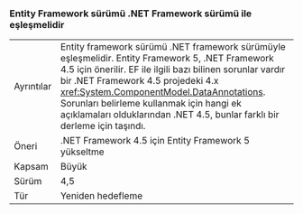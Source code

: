 ### <a name="entity-framework-version-must-match-the-net-framework-version"></a>Entity Framework sürümü .NET Framework sürümü ile eşleşmelidir

|   |   |
|---|---|
|Ayrıntılar|Entity framework sürümü .NET framework sürümüyle eşleşmelidir. Entity Framework 5, .NET Framework 4.5 için önerilir. EF ile ilgili bazı bilinen sorunlar vardır bir .NET Framework 4.5 projedeki 4.x <xref:System.ComponentModel.DataAnnotations>. Sorunları belirleme kullanmak için hangi ek açıklamaları olduklarından .NET 4.5, bunlar farklı bir derleme için taşındı.|
|Öneri|.NET Framework 4.5 için Entity Framework 5 yükseltme|
|Kapsam|Büyük|
|Sürüm|4,5|
|Tür|Yeniden hedefleme|

